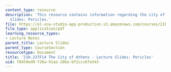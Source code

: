 ```yaml
---
content_type: resource
description: 'This resource contains information regarding the city of athens - lecture
  slides: Pericles.'
file: https://ol-ocw-studio-app-production.s3.amazonaws.com/courses/21h-237-the-city-of-athens-in-the-age-of-pericles-fall-2014/f8459ed9f26a91ae106abf2cccbfe543_MIT21H_237F14_Pericles.pdf
file_type: application/pdf
learning_resource_types:
- Lecture Notes
parent_title: Lecture Slides
parent_type: CourseSection
resourcetype: Document
title: '21H.237F14 The City of Athens - Lecture Slides: Pericles'
uid: f8459ed9-f26a-91ae-106a-bf2cccbfe543
---
```

